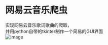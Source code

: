 # 网易云音乐爬虫  
实现网易云音乐歌词歌曲的爬取，  
并用python自带的tkinter制作一个简易的GUI界面   
![image](https://github.com/hello-wwy/Music/tree/master/image/final.png)

